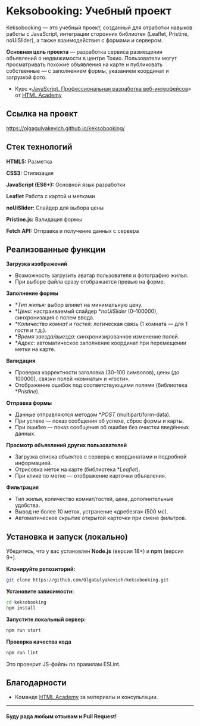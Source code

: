 # Keksobooking: Учебный проект

Keksobooking — это учебный проект, созданный для отработки навыков работы с JavaScript,
интеграции сторонних библиотек (Leaflet, Pristine, noUiSlider), а также взаимодействия с формами и сервером.

**Основная цель проекта** — разработка сервиса размещения объявлений о недвижимости в центре Токио.
Пользователи могут просматривать похожие объявления на карте и публиковать собственные — с заполнением формы,
указанием координат и загрузкой фото.



* Курс «[JavaScript. Профессиональная разработка веб-интерфейсов](https://htmlacademy.ru/intensive/javascript)»
от [HTML Academy](https://htmlacademy.ru)



## Cсылка на проект

https://olgagulyakevich.github.io/keksobooking/



## Стек технологий


**HTML5:** Разметка

**CSS3:** Стилизация

**JavaScript (ES6+):** Основной язык разработки

**Leaflet**  Работа с картой и метками

**noUiSlider:** Слайдер для выбора цены

**Pristine.js:** Валидация формы

**Fetch API:** Отправка и получение данных с сервера



## Реализованные функции


**Загрузка изображений**

- Возможность загрузить аватар пользователя и фотографию жилья.
- При выборе файла сразу отображается превью на форме.

**Заполнение формы**

- **Тип жилья:* выбор влияет на минимальную цену.
- **Цена:* настраиваемый слайдер **noUiSlider* (0–100000), синхронизация с полем ввода.
- **Количество комнат и гостей:* логическая связь (1 комната — для 1 гостя и т.д.).
- **Время заезда/выезда:* синхронизированное изменение полей.
- **Адрес:* автоматическое заполнение координат при перемещении метки на карте.

**Валидация**

- Проверка корректности заголовка (30–100 символов), цены (до 100000), связки полей «комнаты» и «гости».
- Отображение ошибок под соответствующими полями (библиотека **Pristine*).

**Отправка формы**

- Данные отправляются методом **POST* (multipart/form-data).
- При успехе — показ сообщения об успехе, сброс формы и карты.
- При ошибке — показ сообщения об ошибке без очистки введённых данных.

**Просмотр объявлений других пользователей**

- Загрузка списка объектов с сервера с координатами и подробной информацией.
- Отрисовка меток на карте (библиотека **Leaflet*).
- При клике по метке — отображение карточки объявления.

**Фильтрация**

- Тип жилья, количество комнат/гостей, цена, дополнительные удобства.
- Вывод не более 10 меток, устранение «дребезга» (500 мс).
- Автоматическое скрытие открытой карточки при смене фильтров.


## Установка и запуск (локально)

Убедитесь, что у вас установлен **Node.js** (версия 18+) и **npm** (версия 9+).

**Клонируйте репозиторий:**

```bash
git clone https://github.com/OlgaGulyakevich/keksobooking.git
```
**Установите зависимости:**

```bash
cd keksobooking
npm install
```

**Запустите локальный сервер:**

```bash
npm run start
```

**Проверка качества кода**

```bash
npm run lint
```
Это проверит JS-файлы по правилам ESLint.



## Благодарности

- Команде [HTML Academy](https://htmlacademy.ru) за материалы и консультации.

---

#### Буду рада любым отзывам и Pull Request!
